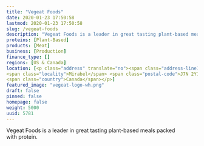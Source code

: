 ```yaml
---
title: "Vegeat Foods"
date: 2020-01-23 17:50:58
lastmod: 2020-01-23 17:50:58
slug: /vegeat-foods
description: "Vegeat Foods is a leader in great tasting plant-based meals packed with protein."
proteins: [Plant-Based]
products: [Meat]
business: [Production]
finance_type: []
regions: [US & Canada]
location: [<p class="address" translate="no"><span class="address-line1">Côte des Saints</span><br>
<span class="locality">Mirabel</span> <span class="postal-code">J7N 2Y1</span><br>
<span class="country">Canada</span></p>]
featured_image: "vegeat-logo-wh.png"
draft: false
pinned: false
homepage: false
weight: 5000
uuid: 5781
---
```

Vegeat Foods is a leader in great tasting plant-based meals packed with protein.
